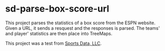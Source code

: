 sd-parse-box-score-url
===================

This project parses the statistics of a box score from the ESPN website. Given a URL, it sends a resquest and the responses is parsed. The teams' and player' statistics are then place into TreeMaps.

This project was a test from [Sports Data, LLC](http://www.sportsdatallc.com/).
